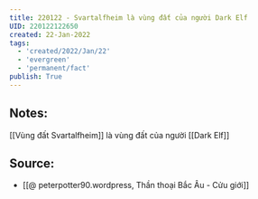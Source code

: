 ```yaml
---
title: 220122 - Svartalfheim là vùng đất của người Dark Elf
UID: 220122122650
created: 22-Jan-2022
tags:
  - 'created/2022/Jan/22'
  - 'evergreen'
  - 'permanent/fact'
publish: True
---
```

## Notes:
[[Vùng đất Svartalfheim]] là vùng đất của người [[Dark Elf]]

## Source:
- [[@ peterpotter90.wordpress, Thần thoại Bắc Âu - Cửu giới]]


